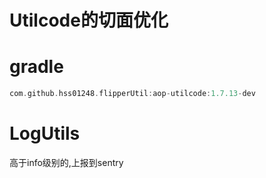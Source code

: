 # Utilcode的切面优化



# gradle

```groovy
com.github.hss01248.flipperUtil:aop-utilcode:1.7.13-dev
```



# LogUtils

高于info级别的,上报到sentry